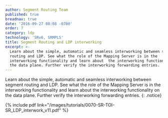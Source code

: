 ```yaml
---
author: Segment Routing Team
published: true
breadnav: true
date: '2016-09-27 08:08 -0700'
order: 7
category: ldp
technology: 'SRv6, SRMPLS'
title: Segment Routing and LDP interworking
excerpt: >-
  Learn about the simple, automatic and seamless interworking between segment
  routing and LDP. See what the role of the Mapping Server is in the
  interworking functionality and learn about  the interworking functionality on
  the data plane. Further verify the interworking forwarding entries.
---
```


Learn about the simple, automatic and seamless interworking between segment routing and LDP. See what the role of the Mapping Server is in the interworking functionality and learn about  the interworking functionality on the data plane. Further verify the interworking forwarding entries.
{: .notice}  

{% include pdf link="/images/tutorials/0070-SR-TOI-SR_LDP_interwork_v11.pdf" %}

